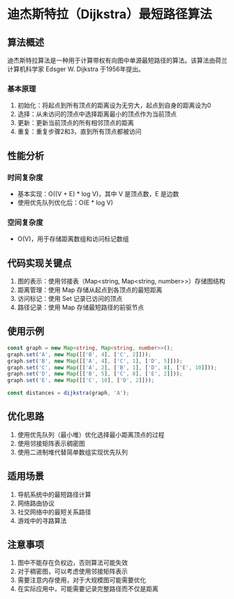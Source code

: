 # 迪杰斯特拉（Dijkstra）最短路径算法

## 算法概述

迪杰斯特拉算法是一种用于计算带权有向图中单源最短路径的算法。该算法由荷兰计算机科学家 Edsger W. Dijkstra 于1956年提出。

### 基本原理

1. 初始化：将起点到所有顶点的距离设为无穷大，起点到自身的距离设为0
2. 选择：从未访问的顶点中选择距离最小的顶点作为当前顶点
3. 更新：更新当前顶点的所有相邻顶点的距离
4. 重复：重复步骤2和3，直到所有顶点都被访问

## 性能分析

### 时间复杂度
- 基本实现：O((V + E) * log V)，其中 V 是顶点数，E 是边数
- 使用优先队列优化后：O(E * log V)

### 空间复杂度
- O(V)，用于存储距离数组和访问标记数组

## 代码实现关键点

1. 图的表示：使用邻接表（Map<string, Map<string, number>>）存储图结构
2. 距离管理：使用 Map 存储从起点到各顶点的最短距离
3. 访问标记：使用 Set 记录已访问的顶点
4. 路径记录：使用 Map 存储最短路径的前驱节点

## 使用示例

```typescript
const graph = new Map<string, Map<string, number>>();
graph.set('A', new Map([['B', 4], ['C', 2]]));
graph.set('B', new Map([['A', 4], ['C', 1], ['D', 5]]));
graph.set('C', new Map([['A', 2], ['B', 1], ['D', 8], ['E', 10]]));
graph.set('D', new Map([['B', 5], ['C', 8], ['E', 2]]));
graph.set('E', new Map([['C', 10], ['D', 2]]));

const distances = dijkstra(graph, 'A');
```

## 优化思路

1. 使用优先队列（最小堆）优化选择最小距离顶点的过程
2. 使用邻接矩阵表示稠密图
3. 使用二进制堆代替简单数组实现优先队列

## 适用场景

1. 导航系统中的最短路径计算
2. 网络路由协议
3. 社交网络中的最短关系路径
4. 游戏中的寻路算法

## 注意事项

1. 图中不能存在负权边，否则算法可能失效
2. 对于稠密图，可以考虑使用邻接矩阵表示
3. 需要注意内存使用，对于大规模图可能需要优化
4. 在实际应用中，可能需要记录完整路径而不仅是距离 